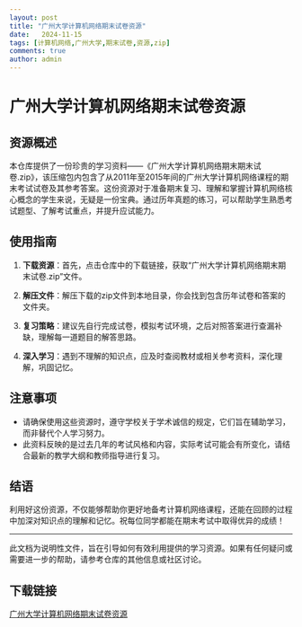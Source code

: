 ```yaml
---
layout: post
title: "广州大学计算机网络期末试卷资源"
date:   2024-11-15
tags: [计算机网络,广州大学,期末试卷,资源,zip]
comments: true
author: admin
---
```

# 广州大学计算机网络期末试卷资源

## 资源概述

本仓库提供了一份珍贵的学习资料——《广州大学计算机网络期末期末试卷.zip》，该压缩包内包含了从2011年至2015年间的广州大学计算机网络课程的期末考试试卷及其参考答案。这份资源对于准备期末复习、理解和掌握计算机网络核心概念的学生来说，无疑是一份宝典。通过历年真题的练习，可以帮助学生熟悉考试题型、了解考试重点，并提升应试能力。

## 使用指南

1. **下载资源**：首先，点击仓库中的下载链接，获取“广州大学计算机网络期末期末试卷.zip”文件。
   
2. **解压文件**：解压下载的zip文件到本地目录，你会找到包含历年试卷和答案的文件夹。

3. **复习策略**：建议先自行完成试卷，模拟考试环境，之后对照答案进行查漏补缺，理解每一道题目的解答思路。

4. **深入学习**：遇到不理解的知识点，应及时查阅教材或相关参考资料，深化理解，巩固记忆。

## 注意事项

- 请确保使用这些资源时，遵守学校关于学术诚信的规定，它们旨在辅助学习，而非替代个人学习努力。
- 此资料反映的是过去几年的考试风格和内容，实际考试可能会有所变化，请结合最新的教学大纲和教师指导进行复习。

## 结语

利用好这份资源，不仅能够帮助你更好地备考计算机网络课程，还能在回顾的过程中加深对知识点的理解和记忆。祝每位同学都能在期末考试中取得优异的成绩！

---

此文档为说明性文件，旨在引导如何有效利用提供的学习资源。如果有任何疑问或需要进一步的帮助，请参考仓库的其他信息或社区讨论。

## 下载链接

[广州大学计算机网络期末试卷资源](https://pan.quark.cn/s/bcb299d72820)
